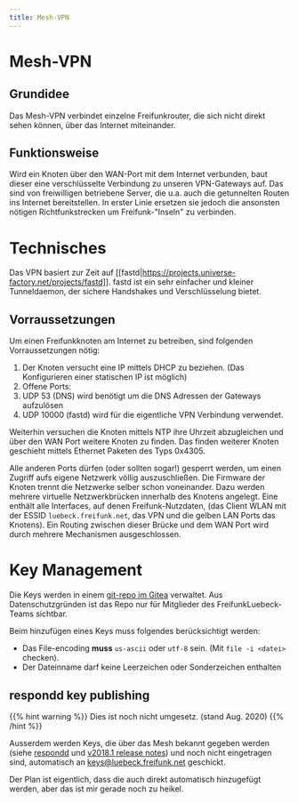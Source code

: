 ```yaml
---
title: Mesh-VPN
---
```


# Mesh-VPN

## Grundidee

Das Mesh-VPN verbindet einzelne Freifunkrouter, die sich nicht direkt sehen können, über das Internet miteinander.

## Funktionsweise

Wird ein Knoten über den WAN-Port mit dem Internet verbunden, baut dieser eine verschlüsselte Verbindung zu unseren VPN-Gateways auf.
Das sind von freiwilligen betriebene Server, die u.a. auch die getunnelten Routen ins Internet bereitstellen. In erster Linie ersetzen sie jedoch die ansonsten nötigen Richtfunkstrecken um Freifunk-"Inseln" zu verbinden.

# Technisches

Das VPN basiert zur Zeit auf [[fastd|https://projects.universe-factory.net/projects/fastd]]. fastd ist ein sehr einfacher und kleiner Tunneldaemon, der sichere Handshakes und Verschlüsselung bietet.

## Vorraussetzungen

Um einen Freifunkknoten am Internet zu betreiben, sind folgenden Vorraussetzungen nötig:

1. Der Knoten versucht eine IP mittels DHCP zu beziehen. (Das Konfigurieren einer statischen IP ist möglich)
1. Offene Ports:
  1. UDP 53 (DNS) wird benötigt um die DNS Adressen der Gateways aufzulösen
  1. UDP 10000 (fastd) wird für die eigentliche VPN Verbindung verwendet.

Weiterhin versuchen die Knoten mittels NTP ihre Uhrzeit abzugleichen und über den WAN Port weitere Knoten zu finden. Das finden
weiterer Knoten geschieht mittels Ethernet Paketen des Typs 0x4305.

Alle anderen Ports dürfen (oder sollten sogar!) gesperrt werden, um einen Zugriff aufs eigene Netzwerk völlig auszuschließen.
Die Firmware der Knoten trennt die Netzwerke selber schon voneinander. Dazu werden mehrere virtuelle Netzwerkbrücken innerhalb des Knotens angelegt. Eine enthält alle Interfaces, auf denen Freifunk-Nutzdaten, (das Client WLAN mit der ESSID `luebeck.freifunk.net`, das VPN und die gelben LAN Ports das Knotens). Ein Routing zwischen dieser Brücke und dem WAN Port wird durch mehrere Mechanismen ausgeschlossen.

# Key Management
Die Keys werden in einem [git-repo im Gitea](https://git.chaotikum.org/freifunk-luebeck/fastd-keys) verwaltet. Aus Datenschutzgründen ist das Repo nur für Mitglieder des FreifunkLuebeck-Teams sichtbar.

Beim hinzufügen eines Keys muss folgendes berücksichtigt werden:

- Das File-encoding __muss__ `us-ascii` oder `utf-8` sein.  (Mit `file -i <datei>` checken).
- Der Dateinname darf keine Leerzeichen oder Sonderzeichen enthalten


## respondd key publishing
{{% hint warning %}}
Dies ist noch nicht umgesetz. (stand Aug. 2020)
{{% /hint %}}

Ausserdem werden Keys, die über das Mesh bekannt gegeben werden (siehe [respondd](https://gluon.readthedocs.io/en/latest/features/monitoring.html#gluon-respondd) und [v2018.1 release notes](https://gluon.readthedocs.io/en/latest/releases/v2018.1.html#public-key-in-respondd-data-optional)) und noch nicht eingetragen sind, automatisch an keys@luebeck.freifunk.net geschickt.

Der Plan ist eigentlich, dass die auch direkt automatisch hinzugefügt werden, aber das ist mir gerade noch zu heikel.
